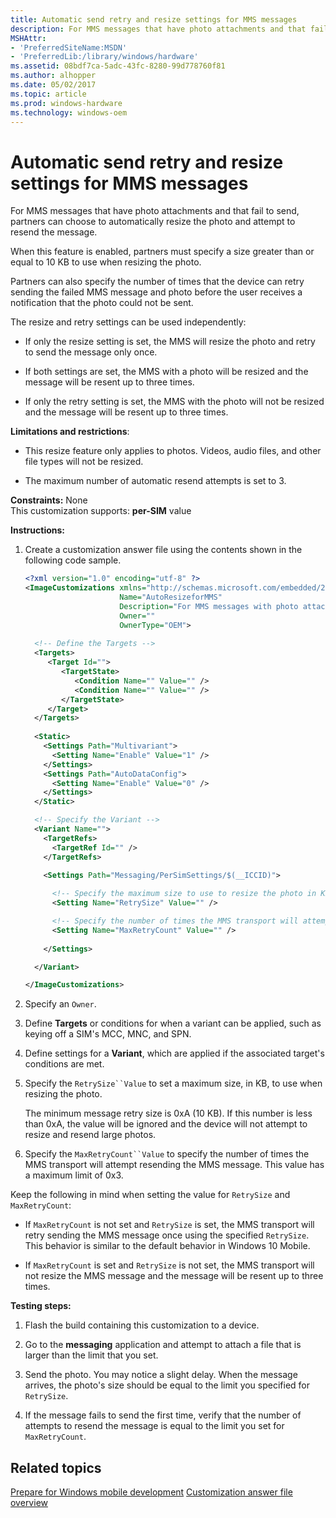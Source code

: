 ```yaml
---
title: Automatic send retry and resize settings for MMS messages
description: For MMS messages that have photo attachments and that fail to send, partners can choose to automatically resize the photo and attempt to resend the message.
MSHAttr:
- 'PreferredSiteName:MSDN'
- 'PreferredLib:/library/windows/hardware'
ms.assetid: 08bdf7ca-5adc-43fc-8280-99d778760f81
ms.author: alhopper
ms.date: 05/02/2017
ms.topic: article
ms.prod: windows-hardware
ms.technology: windows-oem
---
```


# Automatic send retry and resize settings for MMS messages


For MMS messages that have photo attachments and that fail to send, partners can choose to automatically resize the photo and attempt to resend the message.

When this feature is enabled, partners must specify a size greater than or equal to 10 KB to use when resizing the photo.

Partners can also specify the number of times that the device can retry sending the failed MMS message and photo before the user receives a notification that the photo could not be sent.

The resize and retry settings can be used independently:

-   If only the resize setting is set, the MMS will resize the photo and retry to send the message only once.

-   If both settings are set, the MMS with a photo will be resized and the message will be resent up to three times.

-   If only the retry setting is set, the MMS with the photo will not be resized and the message will be resent up to three times.

**Limitations and restrictions**:

-   This resize feature only applies to photos. Videos, audio files, and other file types will not be resized.

-   The maximum number of automatic resend attempts is set to 3.

<a href="" id="constraints---none"></a>**Constraints:** None  
This customization supports: **per-SIM** value

<a href="" id="instructions-"></a>**Instructions:**  
1.  Create a customization answer file using the contents shown in the following code sample.

    ```XML
    <?xml version="1.0" encoding="utf-8" ?>  
    <ImageCustomizations xmlns="http://schemas.microsoft.com/embedded/2004/10/ImageUpdate"  
                         Name="AutoResizeforMMS"  
                         Description="For MMS messages with photo attachments that fail to send, use to resize the photo and attempt to resend the MMS."  
                         Owner=""  
                         OwnerType="OEM"> 
      
      <!-- Define the Targets --> 
      <Targets>
         <Target Id="">
            <TargetState>
               <Condition Name="" Value="" />
               <Condition Name="" Value="" />
            </TargetState>
         </Target>
      </Targets>
      
      <Static>
        <Settings Path="Multivariant">
          <Setting Name="Enable" Value="1" />
        </Settings>
        <Settings Path="AutoDataConfig">
          <Setting Name="Enable" Value="0" />
        </Settings>
      </Static>

      <!-- Specify the Variant -->
      <Variant Name=""> 
        <TargetRefs>
          <TargetRef Id="" /> 
        </TargetRefs>

        <Settings Path="Messaging/PerSimSettings/$(__ICCID)">  
          
          <!-- Specify the maximum size to use to resize the photo in KB. Minimum is 0xA (10 KB). -->
          <Setting Name="RetrySize" Value="" />     

          <!-- Specify the number of times the MMS transport will attempt to resend the MMS, max is 0x3. -->
          <Setting Name="MaxRetryCount" Value="" />      
             
        </Settings>  

      </Variant>

    </ImageCustomizations>
    ```

2.  Specify an `Owner`.

3.  Define **Targets** or conditions for when a variant can be applied, such as keying off a SIM's MCC, MNC, and SPN.

4.  Define settings for a **Variant**, which are applied if the associated target's conditions are met.

5.  Specify the `RetrySize``Value` to set a maximum size, in KB, to use when resizing the photo.

    The minimum message retry size is 0xA (10 KB). If this number is less than 0xA, the value will be ignored and the device will not attempt to resize and resend large photos.

6.  Specify the `MaxRetryCount``Value` to specify the number of times the MMS transport will attempt resending the MMS message. This value has a maximum limit of 0x3.

Keep the following in mind when setting the value for `RetrySize` and `MaxRetryCount`:

-   If `MaxRetryCount` is not set and `RetrySize` is set, the MMS transport will retry sending the MMS message once using the specified `RetrySize`. This behavior is similar to the default behavior in Windows 10 Mobile.

-   If `MaxRetryCount` is set and `RetrySize` is not set, the MMS transport will not resize the MMS message and the message will be resent up to three times.

<a href="" id="testing-steps-"></a>**Testing steps:**  
1.  Flash the build containing this customization to a device.

2.  Go to the **messaging** application and attempt to attach a file that is larger than the limit that you set.

3.  Send the photo. You may notice a slight delay. When the message arrives, the photo's size should be equal to the limit you specified for `RetrySize`.

4.  If the message fails to send the first time, verify that the number of attempts to resend the message is equal to the limit you set for `MaxRetryCount`.

## Related topics

[Prepare for Windows mobile development](https://docs.microsoft.com/en-us/windows-hardware/manufacture/mobile/preparing-for-windows-mobile-development)
[Customization answer file overview](https://docs.microsoft.com/en-us/windows-hardware/customize/mobile/mcsf/customization-answer-file)